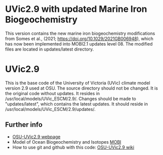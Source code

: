 # UVic2.9 with updated Marine Iron Biogeochemistry
This version contains the new marine iron biogeochemistry modifications from Somes et al., (2021; https://doi.org/10.1029/2021GB006948), which has now been implemented into MOBI2.1 updates level 08. The modified files are located in updates/latest directory.

# UVic2.9
This is the base code of the University of Victoria (UVic) climate model version 2.9 used at OSU. The source directory should not be changed. It is the original code without updates. It resides in /usr/local/models/UVic_ESCM/2.9/. Changes should be made to "updates/latest", which contains the latest updates. It should reside in /usr/local/models/UVic_ESCM/2.9/updates/. 

## Further info
* [OSU-UVic2.9 webpage](https://osu-ceoas-schmittner.github.io/UVic2.9/)
* Model of Ocean Biogeochemistry and Isotopes [MOBI](https://github.com/andreasschmittner/UVic2.9/wiki/Model-of-Ocean-Biogeochemistry-and-Isotopes-(MOBI))
* How to use git and github with this code: [OSU-UVic2.9 wiki](https://github.com/OSU-CEOAS-Schmittner/UVic2.9/wiki)
